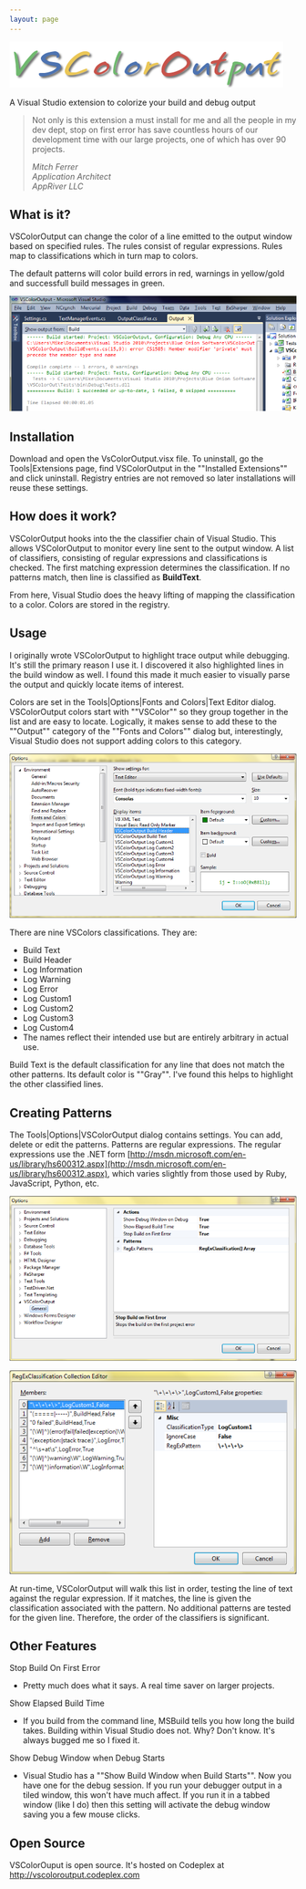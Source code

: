 ```yaml
---
layout: page
---
```

![VSColorOutput Banner](/cdn/images/vscoloroutput/vscoloroutputlogo.png)

A Visual Studio extension to colorize your build and debug output

> Not only is this extension a must install for me and all the people in my dev dept, stop on first error has save countless hours of our development time with our large projects, one of which has over 90 projects.
>
> <cite>Mitch Ferrer  
> Application Architect  
> AppRiver LLC</cite>

## What is it?

VSColorOutput can change the color of a line emitted to the output window based on specified rules.
The rules consist of regular expressions. Rules map to classifications which in turn map to colors.

The default patterns will color build errors in red, warnings in yellow/gold and successfull build messages in green.

![screen shot of VSColorOutput build output](/cdn/images/vscoloroutput/vscoloroutput.png)

## Installation

Download and open the VsColorOutput.visx file.
To uninstall, go the Tools|Extensions page, find VSColorOutput in the ""Installed Extensions"" and click uninstall.
Registry entries are not removed so later installations will reuse these settings.

## How does it work?

VSColorOutput hooks into the the classifier chain of Visual Studio. This allows VSColorOutput to monitor every line sent to the output window.
A list of classifiers, consisting of regular expressions and classifications is checked.
The first matching expression determines the classification. If no patterns match, then line is classified as **BuildText**.

From here, Visual Studio does the heavy lifting of mapping the classification to a color. Colors are stored in the registry.

## Usage

I originally wrote VSColorOutput to highlight trace output while debugging.
It's still the primary reason I use it.
I discovered it also highlighted lines in the build window as well.
I found this made it much easier to visually parse the output and quickly locate items of interest.

Colors are set in the Tools|Options|Fonts and Colors|Text Editor dialog.
VSColorOutput colors start with ""VSColor"" so they group together in the list and are easy to locate.
Logically, it makes sense to add these to the ""Output"" category of the ""Fonts and Colors"" dialog but,
interestingly, Visual Studio does not support adding colors to this category.

![screen shot of VSColorOutput colors dialog](/cdn/images/vscoloroutput/vscoloroutputcolors.png)

There are nine VSColors classifications. They are:

* Build Text
* Build Header
* Log Information
* Log Warning
* Log Error
* Log Custom1
* Log Custom2
* Log Custom3
* Log Custom4
* The names reflect their intended use but are entirely arbitrary in actual use.

Build Text is the default classification for any line that does not match the other patterns.
Its default color is ""Gray"". I've found this helps to highlight the other classified lines.

## Creating Patterns

The Tools|Options|VSColorOutput dialog contains settings.
You can add, delete or edit the patterns. Patterns are regular expressions.
The regular expressions use the .NET form
[http://msdn.microsoft.com/en-us/library/hs600312.aspx](http://msdn.microsoft.com/en-us/library/hs600312.aspx),
which varies slightly from those used by Ruby, JavaScript, Python, etc.

![screen shot of VSColorOutput options dialog](/cdn/images/vscoloroutput/vscoloroutputoptions.png)

![screen shot of VSColorOutput patterns dialog](/cdn/images/vscoloroutput/vscoloroutputpatterns.png)

At run-time, VSColorOutput will walk this list in order, testing the line of text against the regular expression.
If it matches, the line is given the classification associated with the pattern.
No additional patterns are tested for the given line. Therefore, the order of the classifiers is significant.

## Other Features

Stop Build On First Error
  - Pretty much does what it says. A real time saver on larger projects.

Show Elapsed Build Time

  - If you build from the command line, MSBuild tells you how long the build takes.
    Building within Visual Studio does not. Why? Don't know. It's always bugged me so I fixed it.

Show Debug Window when Debug Starts

  - Visual Studio has a ""Show Build Window when Build Starts"".
    Now you have one for the debug session. If you run your debugger output in a tiled window, this won't have much affect.
    If you run it in a tabbed window (like I do) then this setting will activate the debug window saving you a few mouse clicks.

## Open Source

VSColorOuput is open source. It's hosted on Codeplex at http://vscoloroutput.codeplex.com
